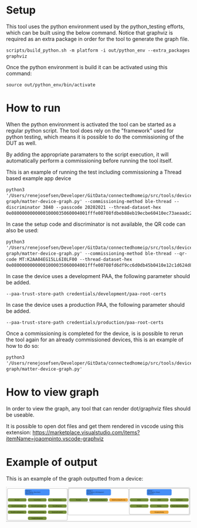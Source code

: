 # Setup

This tool uses the python environment used by the python_testing efforts, which can be built using the below command. Notice that graphviz is required as an extra package in order for the tool to generate the graph file.

```
scripts/build_python.sh -m platform -i out/python_env --extra_packages graphviz
```

Once the python environment is build it can be activated using this command:

```
source out/python_env/bin/activate
```

# How to run

When the python environment is activated the tool can be started as a regular python script. The tool does rely on the "framework" used for python testing, which means it is possible to do the commissioning of the DUT as well.

By adding the appropriate paramaters to the script execution, it will automatically perform a commissioning before running the tool itself. 

This is an example of running the test including commissioning a Thread based example app device
```
python3 '/Users/renejosefsen/Developer/GitData/connectedhomeip/src/tools/device-graph/matter-device-graph.py' --commissioning-method ble-thread --discriminator 3840 --passcode 20202021 --thread-dataset-hex 0e08000000000001000035060004001fffe00708fdbeb88eb19ecbe60410ec73aeaadc21448df01599e6eaf216eb0c0402a0f7f8000300001901025b3502085b35dead5b35beef030435623335051000112233445566778899aabbccddeeff
```

In case the setup code and discriminator is not available, the QR code can also be used:

```
python3 '/Users/renejosefsen/Developer/GitData/connectedhomeip/src/tools/device-graph/matter-device-graph.py' --commissioning-method ble-thread --qr-code MT:K2AA04EG15LL6I0LF00 --thread-dataset-hex 0e08000000000001000035060004001fffe00708fd6df9cc6d0db45b0410e12c1d624d8b4daf6adbfe5b2cd7787b0c0402a0f7f8000300001901025b3502085b35dead5b35beef030435623335051000112233445566778899aabbccddeeff
```

In case the device uses a development PAA, the following parameter should be added.

```
--paa-trust-store-path credentials/development/paa-root-certs
```

In case the device uses a production PAA, the following parameter should be added.

```
--paa-trust-store-path credentials/production/paa-root-certs
```

Once a commissioning is completed for the device, is is possible to rerun the tool again for an already commissioned devices, this is an example of how to do so:

```
python3 '/Users/renejosefsen/Developer/GitData/connectedhomeip/src/tools/device-graph/matter-device-graph.py'
```

# How to view graph

In order to view the graph, any tool that can render dot/graphviz files should be useable.

It is possible to open dot files and get them rendered in vscode using this extension:
https://marketplace.visualstudio.com/items?itemName=joaompinto.vscode-graphviz

# Example of output
This is an example of the graph outputted from a device:

![matter device graph example](./matter-device-graph-example.png)